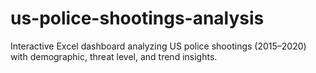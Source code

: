 # us-police-shootings-analysis
Interactive Excel dashboard analyzing US police shootings (2015–2020) with demographic, threat level, and trend insights.
